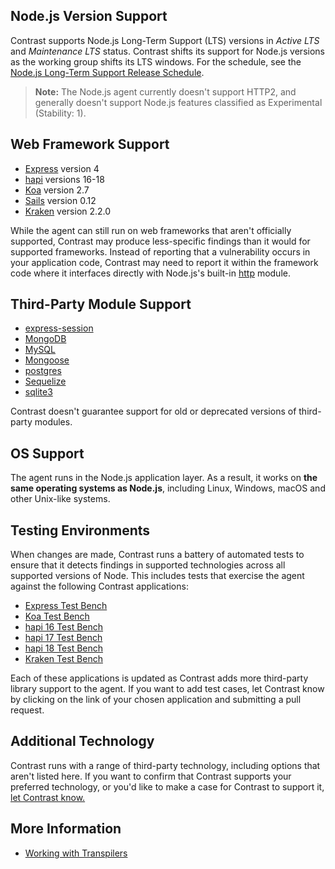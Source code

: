 <!--
title: "Supported Technologies"
description: "List of supported technologies"
tags: "installation Node agent frameworks support troubleshooting nodejs javascript modules"
-->

## Node.js Version Support

Contrast supports Node.js Long-Term Support (LTS) versions in *Active LTS* and *Maintenance LTS* status. Contrast shifts its support for Node.js versions as the working group shifts its LTS windows. For the schedule, see the [Node.js Long-Term Support Release Schedule](https://github.com/nodejs/LTS).

> **Note:** The Node.js agent currently doesn't support HTTP2, and generally doesn't support Node.js features classified as Experimental (Stability: 1).

## Web Framework Support

* [Express](http://expressjs.com) version 4
* [hapi](https://www.npmjs.com/package/hapi) versions 16-18
* [Koa](https://koajs.com/) version 2.7
* [Sails](http://sailsjs.org/) version 0.12
* [Kraken](http://krakenjs.com/) version 2.2.0

While the agent can still run on web frameworks that aren't officially supported, Contrast may produce less-specific findings than it would for supported frameworks. Instead of reporting that a vulnerability occurs in your application code, Contrast may need to report it within the framework code where it interfaces directly with Node.js's built-in [http](https://nodejs.org/api/http.html) module.


## Third-Party Module Support

* [express-session](https://github.com/expressjs/session)
* [MongoDB](https://docs.mongodb.org/ecosystem/drivers/node-js/)
* [MySQL](https://www.npmjs.com/package/mysql)
* [Mongoose](https://mongoosejs.com)
* [postgres](https://www.npmjs.com/package/pg)
* [Sequelize](http://docs.sequelizejs.com/)
* [sqlite3](https://www.npmjs.com/package/sqlite3)

Contrast doesn't guarantee support for old or deprecated versions of third-party modules.

## OS Support

The agent runs in the Node.js application layer. As a result, it works on **the same operating systems as Node.js**, including Linux, Windows, macOS and other Unix-like systems.

## Testing Environments

When changes are made, Contrast runs a battery of automated tests to ensure that it detects findings in supported technologies across all supported versions of Node. This includes tests that exercise the agent against the following Contrast applications:

* [Express Test Bench](https://github.com/Contrast-Security-OSS/NodeTestBench)
* [Koa Test Bench](https://github.com/contrast-security-oss/KoaTestBench)
* [hapi 16 Test Bench](https://github.com/Contrast-Security-OSS/Hapi16TestBench)
* [hapi 17 Test Bench](https://github.com/Contrast-Security-OSS/HapiTestBench/tree/hapi17)
* [hapi 18 Test Bench](https://github.com/Contrast-Security-OSS/HapiTestBench/tree/hapi18)
* [Kraken Test Bench](https://github.com/contrast-security-oss/KrakenTestBench)

Each of these applications is updated as Contrast adds more third-party library support to the agent. If you want to add test cases, let Contrast know by clicking on the link of your chosen application and submitting a pull request.

## Additional Technology

Contrast runs with a range of third-party technology, including options that aren't listed here. If you want to confirm that Contrast supports your preferred technology, or you'd like to make a case for Contrast to support it, [let Contrast know.](mailto:bugs@contrastsecurity.com)


## More Information

* [Working with Transpilers](installation-node.html#transpiler)
